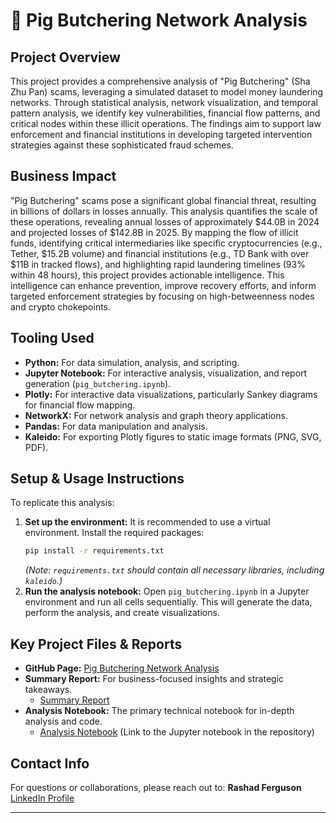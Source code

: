 # 🐷 Pig Butchering Network Analysis

## Project Overview

This project provides a comprehensive analysis of "Pig Butchering" (Sha Zhu Pan) scams, leveraging a simulated dataset to model money laundering networks. Through statistical analysis, network visualization, and temporal pattern analysis, we identify key vulnerabilities, financial flow patterns, and critical nodes within these illicit operations. The findings aim to support law enforcement and financial institutions in developing targeted intervention strategies against these sophisticated fraud schemes.

## Business Impact

"Pig Butchering" scams pose a significant global financial threat, resulting in billions of dollars in losses annually. This analysis quantifies the scale of these operations, revealing annual losses of approximately $44.0B in 2024 and projected losses of $142.8B in 2025. By mapping the flow of illicit funds, identifying critical intermediaries like specific cryptocurrencies (e.g., Tether, $15.2B volume) and financial institutions (e.g., TD Bank with over $11B in tracked flows), and highlighting rapid laundering timelines (93% within 48 hours), this project provides actionable intelligence. This intelligence can enhance prevention, improve recovery efforts, and inform targeted enforcement strategies by focusing on high-betweenness nodes and crypto chokepoints.

## Tooling Used

* **Python:** For data simulation, analysis, and scripting.
* **Jupyter Notebook:** For interactive analysis, visualization, and report generation (`pig_butchering.ipynb`).
* **Plotly:** For interactive data visualizations, particularly Sankey diagrams for financial flow mapping.
* **NetworkX:** For network analysis and graph theory applications.
* **Pandas:** For data manipulation and analysis.
* **Kaleido:** For exporting Plotly figures to static image formats (PNG, SVG, PDF).

## Setup & Usage Instructions

To replicate this analysis:

1.  **Set up the environment:**
    It is recommended to use a virtual environment. Install the required packages:
    ```bash
    pip install -r requirements.txt
    ```
    *(Note: `requirements.txt` should contain all necessary libraries, including `kaleido`.)*
2.  **Run the analysis notebook:**
    Open `pig_butchering.ipynb` in a Jupyter environment and run all cells sequentially. This will generate the data, perform the analysis, and create visualizations.

## Key Project Files & Reports

* **GitHub Page:** [Pig Butchering Network Analysis](https://rashad1019.github.io/pig-butchering/)
* **Summary Report:** For business-focused insights and strategic takeaways.
    * [Summary Report](https://github.com/Rashad1019/pig-butchering/blob/main/Pig%20Butchering%20Network%20Analysis%20%E2%80%93%20Summary%20Report.pdf)
* **Analysis Notebook:** The primary technical notebook for in-depth analysis and code.
    * [Analysis Notebook](pig_butchering.ipynb) (Link to the Jupyter notebook in the repository)

## Contact Info

For questions or collaborations, please reach out to:
**Rashad Ferguson**
[LinkedIn Profile](https://www.linkedin.com/in/rashad-ferguson11/)

---
